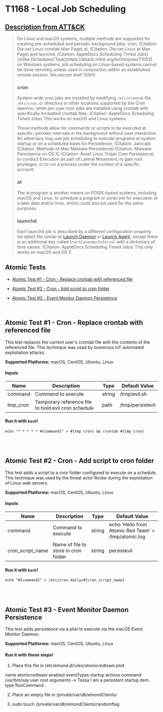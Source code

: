# T1168 - Local Job Scheduling
## [Description from ATT&CK](https://attack.mitre.org/wiki/Technique/T1168)
<blockquote>On Linux and macOS systems, multiple methods are supported for creating pre-scheduled and periodic background jobs: cron, (Citation: Die.net Linux crontab Man Page) at, (Citation: Die.net Linux at Man Page) and launchd. (Citation: AppleDocs Scheduling Timed Jobs) Unlike [Scheduled Task](https://attack.mitre.org/techniques/T1053) on Windows systems, job scheduling on Linux-based systems cannot be done remotely unless used in conjunction within an established remote session, like secure shell (SSH).

### cron

System-wide cron jobs are installed by modifying <code>/etc/crontab</code> file, <code>/etc/cron.d/</code> directory or other locations supported by the Cron daemon, while per-user cron jobs are installed using crontab with specifically formatted crontab files. (Citation: AppleDocs Scheduling Timed Jobs) This works on macOS and Linux systems.

Those methods allow for commands or scripts to be executed at specific, periodic intervals in the background without user interaction. An adversary may use job scheduling to execute programs at system startup or on a scheduled basis for Persistence, (Citation: Janicab) (Citation: Methods of Mac Malware Persistence) (Citation: Malware Persistence on OS X) (Citation: Avast Linux Trojan Cron Persistence) to conduct Execution as part of Lateral Movement, to gain root privileges, or to run a process under the context of a specific account.

### at

The at program is another means on POSIX-based systems, including macOS and Linux, to schedule a program or script job for execution at a later date and/or time, which could also be used for the same purposes.

### launchd

Each launchd job is described by a different configuration property list (plist) file similar to [Launch Daemon](https://attack.mitre.org/techniques/T1160) or [Launch Agent](https://attack.mitre.org/techniques/T1159), except there is an additional key called <code>StartCalendarInterval</code> with a dictionary of time values. (Citation: AppleDocs Scheduling Timed Jobs) This only works on macOS and OS X.</blockquote>

## Atomic Tests

- [Atomic Test #1 - Cron - Replace crontab with referenced file](#atomic-test-1---cron---replace-crontab-with-referenced-file)

- [Atomic Test #2 - Cron - Add script to cron folder](#atomic-test-2---cron---add-script-to-cron-folder)

- [Atomic Test #3 - Event Monitor Daemon Persistence](#atomic-test-3---event-monitor-daemon-persistence)


<br/>

## Atomic Test #1 - Cron - Replace crontab with referenced file
This test replaces the current user's crontab file with the contents of the referenced file. This technique was used by numerous IoT automated exploitation attacks.

**Supported Platforms:** macOS, CentOS, Ubuntu, Linux


#### Inputs
| Name | Description | Type | Default Value | 
|------|-------------|------|---------------|
| command | Command to execute | string | /tmp/evil.sh|
| tmp_cron | Temporary reference file to hold evil cron schedule | path | /tmp/persistevil|

#### Run it with `bash`!
```
echo "* * * * * #{command}" > #{tmp_cron} && crontab #{tmp_cron}
```
<br/>
<br/>

## Atomic Test #2 - Cron - Add script to cron folder
This test adds a script to a cron folder configured to execute on a schedule. This technique was used by the threat actor Rocke during the exploitation of Linux web servers.

**Supported Platforms:** macOS, CentOS, Ubuntu, Linux


#### Inputs
| Name | Description | Type | Default Value | 
|------|-------------|------|---------------|
| command | Command to execute | string | echo 'Hello from Atomic Red Team' > /tmp/atomic.log|
| cron_script_name | Name of file to store in cron folder | string | persistevil|

#### Run it with `bash`!
```
echo "#{command}" > /etc/cron.daily/#{cron_script_name}
```
<br/>
<br/>

## Atomic Test #3 - Event Monitor Daemon Persistence
This test adds persistence via a plist to execute via the macOS Event Monitor Daemon. 

**Supported Platforms:** macOS, CentOS, Ubuntu, Linux


#### Run it with these steps!
1. Place this file in /etc/emond.d/rules/atomicredteam.plist
<?xml version="1.0" encoding="UTF-8"?>
<!DOCTYPE plist PUBLIC "-//Apple//DTD PLIST 1.0//EN" "http://www.apple.com/DTDs/PropertyList-1.0.dtd">
<plist version="1.0">
<array>
    <dict>
        <key>name</key>
        <string>atomicredteam</string>
        <key>enabled</key>
        <true/>
        <key>eventTypes</key>
        <array>
            <string>startup</string>
        </array>
        <key>actions</key>
        <array>
            <dict>
                <key>command</key>
                <string>/usr/bin/say</string>
                <key>user</key>
                <string>root</string>
                <key>arguments</key>
                    <array>
                        <string>-v Tessa</string>
                        <string>I am a persistent startup item.</string>
                    </array>
                <key>type</key>
                <string>RunCommand</string>
            </dict>
        </array>
    </dict>
</array>
</plist>

2. Place an empty file in /private/var/db/emondClients/

3. sudo touch /private/var/db/emondClients/randomflag


<br/>
